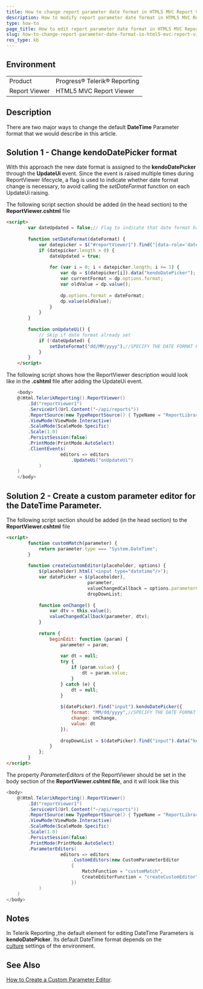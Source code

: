 ```yaml
---
title: How to change report parameter date format in HTML5 MVC Report Viewer
description: How to modify report parameter date format in HTML5 MVC Report Viewer.
type: how-to
page_title: How to edit report parameter date format in HTML5 MVC Report Viewer
slug: how-to-change-report-parameter-date-format-in-html5-mvc-report-viewer
res_type: kb
---
```


## Environment

<table>
    <tbody>
	    <tr>
	    	<td>Product</td>
	    	<td>Progress® Telerik® Reporting</td>
	    </tr>
      <tr>
	    	<td>Report Viewer</td>
	    	<td>HTML5 MVC Report Viewer</td>
	    </tr>
    </tbody>
</table>

## Description

There are two major ways to change the default **DateTime** Parameter format that we would describe in this article.

## Solution 1 - Change kendoDatePicker format

With this approach the new date format is assigned to the **kendoDatePicker** through the **UpdateUi** event. Since the event is raised multiple times during ReportViewer lifecycle, a flag is used to indicate whether date format change is necessary, to avoid calling the *setDateFormat* function on each UpdateUi raising.

The following script section should be added (in the head section) to the **ReportViewer.cshtml** file

```html
<script>
        var dateUpdated = false;// Flag to indicate that date format has been set
 
        function setDateFormat(dateFormat) {
            var datepicker = $("#reportViewer1").find("[data-role='datepicker']");
            if (datepicker.length > 0) {
                dateUpdated = true;
 
                for (var i = 0; i < datepicker.length; i += 1) {
                    var dp = $(datepicker[i]).data("kendoDatePicker");
                    var currentFormat = dp.options.format;
                    var oldValue = dp.value();
 
                    dp.options.format = dateFormat;
                    dp.value(oldValue);
                }
            }
        }
 
        function onUpdateUi() {
            // Skip if date format already set
            if (!dateUpdated) {
                setDateFormat("dd/MM/yyyy");//SPECIFY THE DATE FORMAT HERE
            }
        }
    </script>
```

The following script shows how the ReportViewer description would look like in the **.cshtml** file after adding the UpdateUi event.

```cs
    <body>
    @(Html.TelerikReporting().ReportViewer()
        .Id("reportViewer1")
        .ServiceUrl(Url.Content("~/api/reports"))
        .ReportSource(new TypeReportSource() { TypeName = "ReportLibrary1.Report1, ReportLibrary1, Version=1.0.0.0, Culture=neutral, PublicKeyToken=null" })
        .ViewMode(ViewMode.Interactive)
        .ScaleMode(ScaleMode.Specific)
        .Scale(1.0)
        .PersistSession(false)
        .PrintMode(PrintMode.AutoSelect)
        .ClientEvents(
                    editors => editors
                        .UpdateUi("onUpdateUi")
            )
    )
    </body>
```

## Solution 2 - Create a custom parameter editor for the DateTime Parameter.

The following script section should be added (in the head section) to the **ReportViewer.cshtml** file


```html
<script>
        function customMatch(parameter) {
            return parameter.type === "System.DateTime";
        }
 
        function createCustomEditor(placeholder, options) {
            $(placeholder).html('<input type="datetime"/>');
            var datePicker = $(placeholder),
                              parameter,
                              valueChangedCallback = options.parameterChanged,
                              dropDownList;
 
            function onChange() {
                var dtv = this.value();
                valueChangedCallback(parameter, dtv);
            }
 
            return {
                beginEdit: function (param) {
                    parameter = param;
 
                    var dt = null;
                    try {
                        if (param.value) {
                            dt = param.value;
                        }
                    } catch (e) {
                        dt = null;
                    }
 
                    $(datePicker).find("input").kendoDatePicker({
                        format: "MM/dd/yyyy",//SPECIFY THE DATE FORMAT HERE
                        change: onChange,
                        value: dt
                    });
 
                    dropDownList = $(datePicker).find("input").data("kendoDatePicker");
                }
            };
        }
</script>
```


The property *ParameterEditors* of the ReportViewer should be set in the body section of the **ReportViewer.cshtml file**, and it will look like this

```cs
<body>
    @(Html.TelerikReporting().ReportViewer()
        .Id("reportViewer1")
        .ServiceUrl(Url.Content("~/api/reports"))
        .ReportSource(new TypeReportSource() { TypeName = "ReportLibrary1.Report1, ReportLibrary1, Version=1.0.0.0, Culture=neutral, PublicKeyToken=null" })
        .ViewMode(ViewMode.Interactive)
        .ScaleMode(ScaleMode.Specific)
        .Scale(1.0)
        .PersistSession(false)
        .PrintMode(PrintMode.AutoSelect)
        .ParameterEditors(
                    editors => editors
                        .CustomEditors(new CustomParameterEditor
                        {
                            MatchFunction = "customMatch",
                            CreateEditorFunction = "createCustomEditor"
                        })
            )
    )
</body>
```

## Notes

In Telerik Reporting ,the default element for editing DateTime Parameters is **kendoDatePicker**. Its default DateTime format depends on the [culture](../designing-reports-report-globalization) settings of the environment.

## See Also

[How to Create a Custom Parameter Editor](../html5-report-viewer-howto-custom-parameter-editor).
